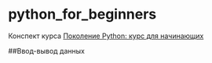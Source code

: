 # python_for_beginners
Конспект курса [Поколение Python: курс для начинающих](https://stepik.org/course/58852/promo)

##Ввод-вывод данных
